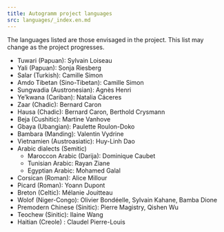 ```yaml
---
title: Autogramm project languages
src: languages/_index.en.md
---
```


The languages listed are those envisaged in the project. This list may change as the project progresses.

 * Tuwari (Papuan): Sylvain Loiseau
 * Yali (Papuan): Sonja Riesberg
 * Salar (Turkish): Camille Simon
 * Amdo Tibetan (Sino-Tibetan): Camille Simon
 * Sungwadia (Austronesian): Agnès Henri
 * Ye’kwana (Cariban): Natalia Cáceres
 * Zaar (Chadic): Bernard Caron
 * Hausa (Chadic): Bernard Caron, Berthold Crysmann
 * Beja (Cushitic): Martine Vanhove
 * Gbaya (Ubangian): Paulette Roulon-Doko
 * Bambara (Manding): Valentin Vydrine
 * Vietnamien (Austroasiatic): Huy-Linh Dao
 * Arabic dialects (Semitic)
   * Maroccon Arabic (Darija): Dominique Caubet
   * Tunisian Arabic: Rayan Ziane
   * Egyptian Arabic: Mohamed Galal
 * Corsican (Roman): Alice Millour
 * Picard (Roman): Yoann Dupont
 * Breton (Celtic): Mélanie Jouitteau
 * Wolof (Niger-Congo): Olivier Bondéelle, Sylvain Kahane, Bamba Dione
 * Premodern Chinese (Sinitic): Pierre Magistry, Qishen Wu
 * Teochew (Sinitic): Ilaine Wang
 * Haitian (Creole) : Claudel Pierre-Louis
